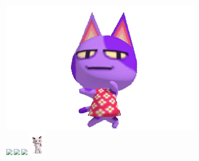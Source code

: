 ![](https://github.com/Darumin/Darumin/blob/master/dancingbob.gif?raw=true)
![](https://i.pinimg.com/originals/6e/e1/3d/6ee13d5ad39e5e8d5b9ffbd5aa4767e7.gif)
![](https://bestanimations.com/Animals/Mammals/Cats/cats/cute-kitty-animated-gif-11.gif)
![](https://media.tenor.com/images/ad10d5b1f5495310155e20bf7b49f2d4/tenor.gif)
![](https://github.com/Darumin/Darumin/blob/master/dancingcat.gif?raw=true)

<!--
**Darumin/Darumin** is a ✨ _special_ ✨ repository because its `README.md` (this file) appears on your GitHub profile.

Here are some ideas to get you started:

- 🔭 I’m currently working on ...
- 🌱 I’m currently learning ...
- 👯 I’m looking to collaborate on ...
- 🤔 I’m looking for help with ...
- 💬 Ask me about ...
- 📫 How to reach me: ...
- 😄 Pronouns: ...
- ⚡ Fun fact: ...
-->
